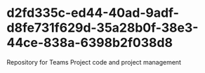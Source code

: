 # d2fd335c-ed44-40ad-9adf-d8fe731f629d-35a28b0f-38e3-44ce-838a-6398b2f038d8
Repository for Teams Project code and project management

